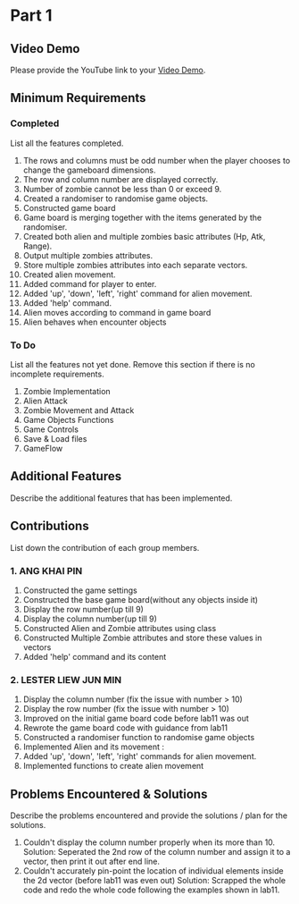 # Part 1

## Video Demo

Please provide the YouTube link to your [Video Demo](https://youtube.com).

## Minimum Requirements

### Completed

List all the features completed.

1. The rows and columns must be odd number when the player chooses to change the gameboard dimensions.
2. The row and column number are displayed correctly.
3. Number of zombie cannot be less than 0 or exceed 9.
4. Created a randomiser to randomise game objects.
5. Constructed game board 
6. Game board is merging together with the items generated by the randomiser.
7. Created both alien and multiple zombies basic attributes (Hp, Atk, Range).
8. Output multiple zombies attributes.
9. Store multiple zombies attributes into each separate vectors.
10. Created alien movement.
11. Added command for player to enter.
12. Added 'up', 'down', 'left', 'right' command for alien movement.
13. Added 'help' command.
14. Alien moves according to command in game board
15. Alien behaves when encounter objects
 
### To Do

List all the features not yet done. Remove this section if there is no incomplete requirements.

1. Zombie Implementation
2. Alien Attack
3. Zombie Movement and Attack
4. Game Objects Functions
5. Game Controls
6. Save & Load files
7. GameFlow

## Additional Features

Describe the additional features that has been implemented.

## Contributions

List down the contribution of each group members.

### 1. ANG KHAI PIN

1. Constructed the game settings
2. Constructed the base game board(without any objects inside it)
3. Display the row number(up till 9)
4. Display the column number(up till 9)
5. Constructed Alien and Zombie attributes using class
6. Constructed Multiple Zombie attributes and store these values in vectors
7. Added 'help' command and its content

### 2. LESTER LIEW JUN MIN

1. Display the column number (fix the issue with number > 10)
2. Display the row number (fix the issue with number > 10)
3. Improved on the initial game board code before lab11 was out
4. Rewrote the game board code with guidance from lab11
5. Constructed a randomiser function to randomise game objects
6. Implemented Alien and its movement : 
7. Added 'up', 'down', 'left', 'right' commands for alien movement.
8. Implemented functions to create alien movement


## Problems Encountered & Solutions

Describe the problems encountered and provide the solutions / plan for the solutions.
1. Couldn't display the column number properly when its more than 10. Solution: Seperated the 2nd row of the column number and assign it to a vector, then print it out after end line.
2. Couldn't accurately pin-point the location of individual elements inside the 2d vector (before lab11 was even out) Solution: Scrapped the whole code and redo the whole code following the examples shown in lab11.
